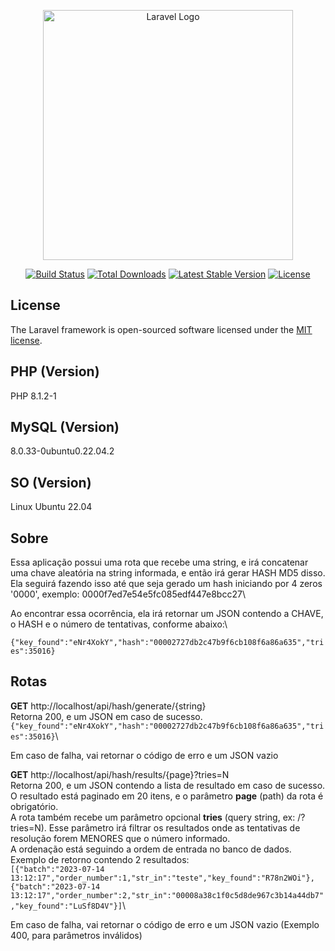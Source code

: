 <p align="center"><a href="https://laravel.com" target="_blank"><img src="https://raw.githubusercontent.com/laravel/art/master/logo-lockup/5%20SVG/2%20CMYK/1%20Full%20Color/laravel-logolockup-cmyk-red.svg" width="400" alt="Laravel Logo"></a></p>

<p align="center">
<a href="https://github.com/laravel/framework/actions"><img src="https://github.com/laravel/framework/workflows/tests/badge.svg" alt="Build Status"></a>
<a href="https://packagist.org/packages/laravel/framework"><img src="https://img.shields.io/packagist/dt/laravel/framework" alt="Total Downloads"></a>
<a href="https://packagist.org/packages/laravel/framework"><img src="https://img.shields.io/packagist/v/laravel/framework" alt="Latest Stable Version"></a>
<a href="https://packagist.org/packages/laravel/framework"><img src="https://img.shields.io/packagist/l/laravel/framework" alt="License"></a>
</p>

## License

The Laravel framework is open-sourced software licensed under the [MIT license](https://opensource.org/licenses/MIT).

## PHP (Version)

PHP 8.1.2-1

## MySQL (Version)

8.0.33-0ubuntu0.22.04.2

## SO (Version)

Linux Ubuntu 22.04

## Sobre

Essa aplicação possui uma rota que recebe uma string, e irá concatenar uma chave aleatória na string informada, e então irá gerar HASH MD5 disso. Ela seguirá fazendo isso até que seja gerado um hash iniciando por 4 zeros '0000', exemplo: 0000f7ed7e54e5fc085edf447e8bcc27\

Ao encontrar essa ocorrência, ela irá retornar um JSON contendo a CHAVE, o HASH e o número de tentativas, conforme abaixo:\

```{"key_found":"eNr4XokY","hash":"00002727db2c47b9f6cb108f6a86a635","tries":35016}```

## Rotas 

**GET**
http://localhost/api/hash/generate/{string}\
Retorna 200, e um JSON em caso de sucesso.\
```{"key_found":"eNr4XokY","hash":"00002727db2c47b9f6cb108f6a86a635","tries":35016}```\

Em caso de falha, vai retornar o código de erro e um JSON vazio


**GET**
http://localhost/api/hash/results/{page}?tries=N\
Retorna 200, e um JSON contendo a lista de resultado em caso de sucesso.\
O resultado está paginado em 20 itens, e o parâmetro **page** (path) da rota é obrigatório.\
A rota também recebe um parâmetro opcional **tries** (query string, ex: /?tries=N). Esse parâmetro irá filtrar os resultados onde as tentativas de resolução forem MENORES que o número informado.\
A ordenação está seguindo a ordem de entrada no banco de dados.\
Exemplo de retorno contendo 2 resultados:\
```[{"batch":"2023-07-14 13:12:17","order_number":1,"str_in":"teste","key_found":"R78n2WOi"},{"batch":"2023-07-14 13:12:17","order_number":2,"str_in":"00008a38c1f0c5d8de967c3b14a44db7","key_found":"LuSf8D4V"}]```\

Em caso de falha, vai retornar o código de erro e um JSON vazio (Exemplo 400, para parâmetros inválidos)
